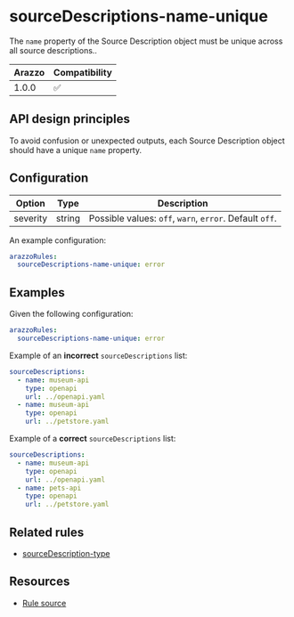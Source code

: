 # sourceDescriptions-name-unique

The `name` property of the Source Description object must be unique across all source descriptions..

| Arazzo | Compatibility |
| ------ | ------------- |
| 1.0.0  | ✅            |

## API design principles

To avoid confusion or unexpected outputs, each Source Description object should have a unique `name` property.

## Configuration

| Option   | Type   | Description                                             |
| -------- | ------ | ------------------------------------------------------- |
| severity | string | Possible values: `off`, `warn`, `error`. Default `off`. |

An example configuration:

```yaml
arazzoRules:
  sourceDescriptions-name-unique: error
```

## Examples

Given the following configuration:

```yaml
arazzoRules:
  sourceDescriptions-name-unique: error
```

Example of an **incorrect** `sourceDescriptions` list:

```yaml Incorrect example
sourceDescriptions:
  - name: museum-api
    type: openapi
    url: ../openapi.yaml
  - name: museum-api
    type: openapi
    url: ../petstore.yaml
```

Example of a **correct** `sourceDescriptions` list:

```yaml Correct example
sourceDescriptions:
  - name: museum-api
    type: openapi
    url: ../openapi.yaml
  - name: pets-api
    type: openapi
    url: ../petstore.yaml
```

## Related rules

- [sourceDescription-type](./sourceDescriptions-type.md)

## Resources

- [Rule source](https://github.com/Redocly/redocly-cli/blob/main/packages/core/src/rules/arazzo/sourceDescriptions-name-unique.ts)
